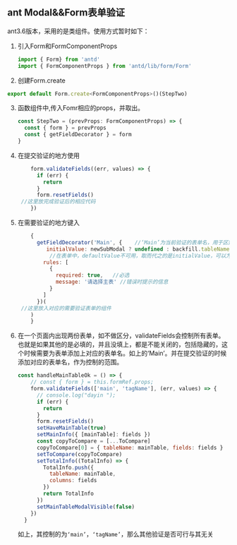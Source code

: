 ## ant Modal&&Form表单验证

ant3.6版本，采用的是类组件。使用方式暂时如下：

1. 引入Form和FormComponentProps

   ```js
   import { Form} from 'antd'
   import { FormComponentProps } from 'antd/lib/form/Form'
   ```
   
2. 创建Form.create

```js
export default Form.create<FormComponentProps>()(StepTwo)
```

3. 函数组件中,传入Fomr相应的props，并取出。

   ```js
   const StepTwo = (prevProps: FormComponentProps) => { 
     const { form } = prevProps
     const { getFieldDecorator } = form
   }
   ```

4. 在提交验证的地方使用

   ```js
       form.validateFields((err, values) => {
         if (err) {
           return
         }
         form.resetFields()
   	//这里放完成验证后的相应代码
       })
   ```

5. 在需要验证的地方键入

   ```js
       {
         getFieldDecorator('Main', {    //‘Main’为当前验证的表单名，用于区别控制对应表单
            initialValue: newSubModal ? undefined : backfill.tableName,
             //在表单中，defaultValue不可用，取而代之的是initialValue，可以为any
           rules: [
             {
               required: true,   //必选
               message: '请选择主表' //错误时提示的信息
             }
           ]
         })(
   	//这里放入对应的需要验证表单的组件
       )
       }
   ```

6. 在一个页面内出现两份表单，如不做区分，validateFields会控制所有表单。也就是如果其他的是必填的，并且没填上，都是不能关闭的，包括隐藏的，这个时候需要为表单添加上对应的表单名。如上的‘Main’。并在提交验证的时候添加对应的表单名，作为控制的范围。

   ```js
   const handleMainTableOk = () => {
       // const { form } = this.formRef.props;
       form.validateFields(['main', 'tagName'], (err, values) => {
         // console.log("dayin ");
         if (err) {
           return
         }
         form.resetFields()
         setHaveMainTable(true)
         setMainInfo({ [mainTable]: fields })
         const copyToCompare = [...ToCompare]
         copyToCompare[0] = { tableName: mainTable, fields: fields }
         setToCompare(copyToCompare)
         setTotalInfo((TotalInfo) => {
           TotalInfo.push({
             tableName: mainTable,
             columns: fields
           })
           return TotalInfo
         })
         setMainTableModalVisible(false)
       })
     }
   ```

   如上，其控制的为`‘main’`，`‘tagName’`，那么其他验证是否可行与其无关

   


